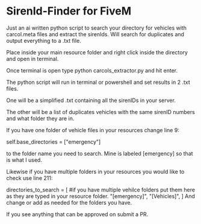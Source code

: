 # SirenId-Finder for FiveM
Just an ai written python script to search your directory for vehicles with carcol.meta files and extract the sirenIds. Will search for duplicates and output everything to a .txt file.

Place inside your main resource folder and right click inside the directory and open in terminal.

Once terminal is open type python carcols_extractor.py and hit enter.

The python script will run in terminal or powershell and set results in 2 .txt files.

One will be a simplified .txt containing all the sirenIDs in your server.

The other will be a list of duplicates vehicles with the same sirenID numbers and what folder they are in.

If you have one folder of vehicle files in your resources change line 9:

self.base_directories = ["emergency"]

to the folder name you need to search. Mine is labeled [emergency] so that is what I used.

Likewise if you have multiple folders in your resources you would like to check use line 211:

 directories_to_search = [ #if you have multiple vehilce folders put them here as they are typed in your resource folder.
    "[emergency]",
    "[Vehicles]",
]
And change or add as needed for the folders you have.

If you see anything that can be approved on submit a PR.
